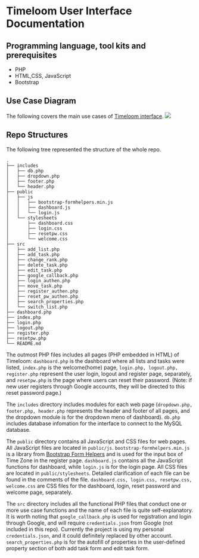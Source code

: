 # Timeloom User Interface Documentation

## Programming language, tool kits and prerequisites
* PHP
* HTML,CSS, JavaScript
* Bootstrap

## Use Case Diagram
The following covers the main use cases of [Timeloom interface](https://timeloom.mcs.cmu.edu/).
![](https://lh3.googleusercontent.com/UEFEfXw3U3j9fUVi4tTw-duLfx01u7nvY3GuuYsOfN5vRzmO9wkW-kAoIFoYtPdoYjJMcXaC3KyDBn0yvK7yto-C4iVvTswxQ1EiPuNWmWbNtZIhv-AQVYWCMYhP-Q077j_0MOTEaVmvbP0pW-h-y0aVBwZr8CaX7BHLJX55Z-UQvebaACLs9TbeQQnw5-ypmvv2y9AC49go9bL7MPZhcz6ccMXdIbXxhNCrhPxY2VFJ4BReIFr1vQ1ioto6B0Aj_mQOgzjPsjeAgQ_frXuDBq-MnxE7pJyq71sP9Eo0u0XyAHcH8nyak8PhFdRNuyNpDH2YQRa-KBZetjlgU4RsLEdXWkOrlWH2KZ5M3APB5NERVS06RnXb8-E4hdEObI1kcrC1_fZzm0ylNxJQ5KbMyXF6Enm8bhp1W8Rj4O5BAjz6QArSWo5gxafu3CqmefxhKDTimDXKWXDgde8ynCIQvyxDtdUdztUIFaELDdk6OfmR86YEzCi2IhDFVr2tl5-pKHRdkoqIQNredpX90cEfxOypQz2aSlyONyYTPMOPTZbvb7idCdk6-RpvZSqCnZAU9rR-I90_jG5KlxUA8AZdwICPu79W8QtY8eOkObS9N-xXktACXsiX-mF_emnJLpurIWXrYR1Gx4VMc5zCVu83HPARByxGSfgvKxi-UzNPASPgVR0gY9AnuPVak6k=w519-h692-no?authuser=2)


## Repo Structures
The following tree represented the structure of the whole repo.
```
.
├── includes
│   ├── db.php
│   ├── dropdown.php
│   ├── footer.php
│   └── header.php
├── public
│   ├── js
│   │   ├── bootstrap-formhelpers.min.js
│   │   ├── dashboard.js
│   │   └── login.js
│   └── stylesheets
│       ├── dashboard.css
│       ├── login.css
│       ├── resetpw.css
│       └── welcome.css
├── src
│   ├── add_list.php
│   ├── add_task.php
│   ├── change_rank.php
│   ├── delete_task.php
│   ├── edit_task.php
│   ├── google_callback.php
│   ├── login_authen.php
│   ├── move_task.php
│   ├── register_authen.php
│   ├── reset_pw_authen.php
│   ├── search_properties.php
│   └── switch_list.php
├── dashboard.php
├── index.php
├── login.php
├── logout.php
├── register.php
├── resetpw.php
└── README.md
```

The outmost PHP files includes all pages (PHP embedded in HTML) of Timeloom: ```dashboard.php``` is the dashboard where all lists and tasks were listed, ```index.php``` is the welcome(home) page, ```login.php, logout.php, register.php``` represent the user login, logout and register page, separately, and ```resetpw.php``` is the page where users can reset their password. (Note: if new user registers through Google accounts, they will be directed to this reset password page.)

The ```includes``` directory includes modules for each web page (```dropdown.php, footer.php, header.php``` represents the header and footer of all pages, and the dropdown module is for the dropdown meno of dashboard). ```db.php``` includes database infomation for the interface to connect to the MySQL database.

The ```public``` directory contains all JavaScript and CSS files for web pages. All JavaScript files are located in ```public/js```. ```bootstrap-formhelpers.min.js``` is a library from [Bootstrap Form Helpers](https://bootstrapformhelpers.com/) and is used for the input box of Time Zone in the register page. ```dashboard.js``` contains all the JavaScript functions for dashboard, while ```login.js``` is for the login page. All CSS files are located in ```public/stylesheets```. Detailed clarification of each file can be found in the comments of the file.  ```dashboard.css, login.css, resetpw.css, welcome.css``` are CSS files for the dashboard, login, reset password and welcome page, separately.

The ```src``` directory includes all the functional PHP files that conduct one or more use case functions and the name of each file is quite self-explanatory.  It is worth noting that ```google_callback.php``` is used for registration and login through Google, and will require ```credentials.json``` from Google (not included in this repo). Currently the project is using my personal ```credentials.json```, and it could definitely replaced by other account. ```search_properties.php``` is for the autofill of properties in the user-defined property section of both add task form and edit task form.